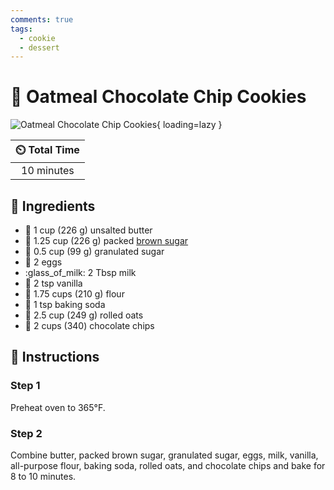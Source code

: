```yaml
---
comments: true
tags:
  - cookie
  - dessert
---
```

# :cookie: Oatmeal Chocolate Chip Cookies

![Oatmeal Chocolate Chip Cookies](../assets/images/oatmeal-chocolate-chip-cookies.jpg){ loading=lazy }

| :timer_clock: Total Time |
|:-----------------------: |
| 10 minutes |

## :salt: Ingredients

- :butter: 1 cup (226 g) unsalted butter
- :maple_leaf: 1.25 cup (226 g) packed [brown sugar][1]
- :candy: 0.5 cup (99 g) granulated sugar
- :egg: 2 eggs
- :glass_of_milk: 2 Tbsp milk
- :icecream: 2 tsp vanilla
- :ear_of_rice: 1.75 cups (210 g) flour
- :cup_with_straw: 1 tsp baking soda
- :ear_of_rice: 2.5 cup (249 g) rolled oats
- :chocolate_bar: 2 cups (340) chocolate chips

## :pencil: Instructions

### Step 1

Preheat oven to 365°F.

### Step 2

Combine butter, packed brown sugar, granulated sugar, eggs, milk, vanilla, all-purpose flour, baking soda, rolled oats,
and chocolate chips and bake for 8 to 10 minutes.

[1]: <../ingredients/brown-sugar.md>
